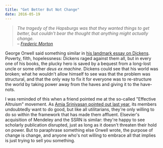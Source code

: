 ```yaml
---
title: "Get Better But Not Change"
date: 2016-05-19
---
```

<blockquote>
  <em>
    The tragedy of the Hapsburgs was that they wanted things to get better,
    but couldn't bear the thought that anything might actually change.
    <br>
    – <a href="http://www.amazon.com/Thunder-Twilight-Vienna-1913-1914/dp/0306823268/">Frederic Morton</a>
  </em>
</blockquote>
<p>
  George Orwell said something similar in
  <a href="http://orwell.ru/library/reviews/dickens/english/e_chd">his landmark essay on Dickens</a>.
  Poverty, filth, hopelessness:
  Dickens raged against them all,
  but in every one of his books,
  the plucky hero is saved by a bequest from a long-lost uncle or some other <em>deus ex machine</em>.
  Dickens could see that his world was broken;
  what he wouldn't allow himself to see was that the problem was structural,
  and that the only way to fix it for everyone was to re-structure the world
  by taking power away from the haves and giving it to the have-nots.
</p>
<p>
  I was reminded of this when a friend pointed me at the so-called "Effective Altruism" movement.
  As <a href="http://www.lrb.co.uk/v37/n18/amia-srinivasan/stop-the-robot-apocalypse">Amia Srinivasan pointed out last year</a>,
  its members undoubtedly want to do good,
  but like all utilitarians,
  they're only willing to do so within the framework that has made them affluent.
  Elsevier's acquisition of Mendeley and the SSRN is similar:
  they're happy to see scholarly publication disrupted,
  just as long as it doesn't threaten their hold on power.
  But to paraphrase something else Orwell wrote,
  the purpose of change is change,
  and anyone who's not willing to embrace all that implies is just trying to sell you something.
</p>
